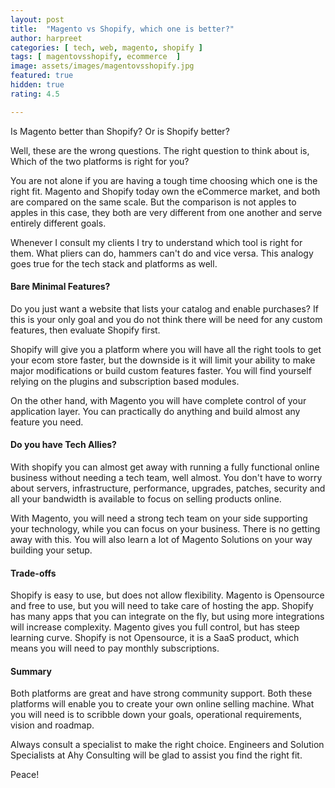 ```yaml
---
layout: post
title:  "Magento vs Shopify, which one is better?"
author: harpreet
categories: [ tech, web, magento, shopify ]
tags: [ magentovsshopify, ecommerce  ]
image: assets/images/magentovsshopify.jpg
featured: true
hidden: true
rating: 4.5

---
```



Is Magento better than Shopify? Or is Shopify better?

Well, these are the wrong questions. The right question to think about is, Which of the two platforms is right for you?

You are not alone if you are having a tough time choosing which one is the right fit. Magento and Shopify today own the eCommerce market, and both are compared on the same scale. But the comparison is not apples to apples in this case, they both are very different from one another and serve entirely different goals.

Whenever I consult my clients I try to understand which tool is right for them. What pliers can do, hammers can't do and vice versa. This analogy goes true for the tech stack and platforms as well.

#### Bare Minimal Features?

Do you just want a website that lists your catalog and enable purchases? If this is your only goal and you do not think there will be need for any custom features, then evaluate Shopify first.

Shopify will give you a platform where you will have all the right tools to get your ecom store faster, but the downside is it will limit your ability to make major modifications or build custom features faster. You will find yourself relying on the plugins and subscription based modules.

On the other hand, with Magento you will have complete control of your application layer. You can practically do anything and build almost any feature you need.

#### Do you have Tech Allies?

With shopify you can almost get away with running a fully functional online business without needing a tech team, well almost. You don't have to worry about servers, infrastructure, performance, upgrades, patches, security and all your bandwidth is available to focus on selling products online.

With Magento, you will need a strong tech team on your side supporting your technology, while you can focus on your business. There is no getting away with this. You will also learn a lot of Magento Solutions on your way building your setup.

#### Trade-offs
Shopify is easy to use, but does not allow flexibility.
Magento is Opensource and free to use, but you will need to take care of hosting the app.
Shopify has many apps that you can integrate on the fly, but using more integrations will increase complexity.
Magento gives you full control, but has steep learning curve.
Shopify is not Opensource, it is a SaaS product, which means you will need to pay monthly subscriptions.


#### Summary

Both platforms are great and have strong community support. Both these platforms will enable you to create your own online selling machine. What you will need is to scribble down your goals, operational requirements, vision and roadmap.

Always consult a specialist to make the right choice. Engineers and Solution Specialists at Ahy Consulting will be glad to assist you find the right fit.

Peace!
